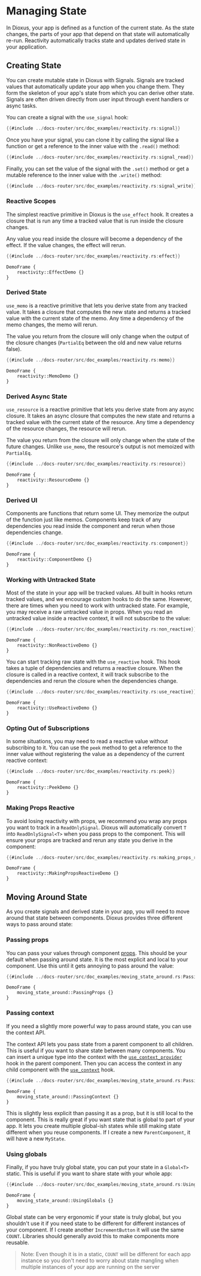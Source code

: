 # Managing State

In Dioxus, your app is defined as a function of the current state. As the state changes, the parts of your app that depend on that state will automatically re-run. Reactivity automatically tracks state and updates derived state in your application.

## Creating State

You can create mutable state in Dioxus with Signals. Signals are tracked values that automatically update your app when you change them. They form the skeleton of your app's state from which you can derive other state. Signals are often driven directly from user input through event handlers or async tasks.

You can create a signal with the `use_signal` hook:

```rust
{{#include ../docs-router/src/doc_examples/reactivity.rs:signal}}
```

Once you have your signal, you can clone it by calling the signal like a function or get a reference to the inner value with the `.read()` method:

```rust
{{#include ../docs-router/src/doc_examples/reactivity.rs:signal_read}}
```

Finally, you can set the value of the signal with the `.set()` method or get a mutable reference to the inner value with the `.write()` method:

```rust
{{#include ../docs-router/src/doc_examples/reactivity.rs:signal_write}}
```

### Reactive Scopes

The simplest reactive primitive in Dioxus is the `use_effect` hook. It creates a closure that is run any time a tracked value that is run inside the closure changes.


Any value you read inside the closure will become a dependency of the effect. If the value changes, the effect will rerun.

```rust
{{#include ../docs-router/src/doc_examples/reactivity.rs:effect}}
```

```inject-dioxus
DemoFrame {
    reactivity::EffectDemo {}
}
```

### Derived State

`use_memo` is a reactive primitive that lets you derive state from any tracked value. It takes a closure that computes the new state and returns a tracked value with the current state of the memo. Any time a dependency of the memo changes, the memo will rerun.

The value you return from the closure will only change when the output of the closure changes (`PartialEq` between the old and new value returns false).

```rust
{{#include ../docs-router/src/doc_examples/reactivity.rs:memo}}
```

```inject-dioxus
DemoFrame {
    reactivity::MemoDemo {}
}
```

### Derived Async State

`use_resource` is a reactive primitive that lets you derive state from any async closure. It takes an async closure that computes the new state and returns a tracked value with the current state of the resource. Any time a dependency of the resource changes, the resource will rerun.

The value you return from the closure will only change when the state of the future changes. Unlike `use_memo`, the resource's output is not memoized with `PartialEq`.

```rust
{{#include ../docs-router/src/doc_examples/reactivity.rs:resource}}
```

```inject-dioxus
DemoFrame {
    reactivity::ResourceDemo {}
}
```

### Derived UI

Components are functions that return some UI. They memorize the output of the function just like memos. Components keep track of any dependencies you read inside the component and rerun when those dependencies change.

```rust
{{#include ../docs-router/src/doc_examples/reactivity.rs:component}}
```

```inject-dioxus
DemoFrame {
    reactivity::ComponentDemo {}
}
```

### Working with Untracked State

Most of the state in your app will be tracked values. All built in hooks return tracked values, and we encourage custom hooks to do the same. However, there are times when you need to work with untracked state. For example, you may receive a raw untracked value in props. When you read an untracked value inside a reactive context, it will not subscribe to the value:

```rust
{{#include ../docs-router/src/doc_examples/reactivity.rs:non_reactive}}
```

```inject-dioxus
DemoFrame {
    reactivity::NonReactiveDemo {}
}
```

You can start tracking raw state with the `use_reactive` hook. This hook takes a tuple of dependencies and returns a reactive closure. When the closure is called in a reactive context, it will track subscribe to the dependencies and rerun the closure when the dependencies change.

```rust
{{#include ../docs-router/src/doc_examples/reactivity.rs:use_reactive}}
```

```inject-dioxus
DemoFrame {
    reactivity::UseReactiveDemo {}
}
```

### Opting Out of Subscriptions

In some situations, you may need to read a reactive value without subscribing to it. You can use the `peek` method to get a reference to the inner value without registering the value as a dependency of the current reactive context:

```rust
{{#include ../docs-router/src/doc_examples/reactivity.rs:peek}}
```

```inject-dioxus
DemoFrame {
    reactivity::PeekDemo {}
}
```

### Making Props Reactive

To avoid losing reactivity with props, we recommend you wrap any props you want to track in a `ReadOnlySignal`. Dioxus will automatically convert `T` into `ReadOnlySignal<T>` when you pass props to the component. This will ensure your props are tracked and rerun any state you derive in the component:

```rust
{{#include ../docs-router/src/doc_examples/reactivity.rs:making_props_reactive}}
```

```inject-dioxus
DemoFrame {
    reactivity::MakingPropsReactiveDemo {}
}
```

## Moving Around State

As you create signals and derived state in your app, you will need to move around that state between components. Dioxus provides three different ways to pass around state:

### Passing props

You can pass your values through component [props](../../reference/component_props.md). This should be your default when passing around state. It is the most explicit and local to your component. Use this until it gets annoying to pass around the value:

```rust
{{#include ../docs-router/src/doc_examples/moving_state_around.rs:PassingProps}}
```

```inject-dioxus
DemoFrame {
    moving_state_around::PassingProps {}
}
```


### Passing context

If you need a slightly more powerful way to pass around state, you can use the context API.

The context API lets you pass state from a parent component to all children. This is useful if you want to share state between many components. You can insert a unique type into the context with the [`use_context_provider`](https://docs.rs/dioxus-hooks/latest/dioxus_hooks/fn.use_context_provider.html) hook in the parent component. Then you can access the context in any child component with the [`use_context`](https://docs.rs/dioxus-hooks/latest/dioxus_hooks/fn.use_context.html) hook.

```rust
{{#include ../docs-router/src/doc_examples/moving_state_around.rs:PassingContext}}
```

```inject-dioxus
DemoFrame {
    moving_state_around::PassingContext {}
}
```

This is slightly less explicit than passing it as a prop, but it is still local to the component. This is really great if you want state that is global to part of your app. It lets you create multiple global-ish states while still making state different when you reuse components. If I create a new `ParentComponent`, it will have a new `MyState`.

### Using globals

Finally, if you have truly global state, you can put your state in a `Global<T>` static. This is useful if you want to share state with your whole app:

```rust
{{#include ../docs-router/src/doc_examples/moving_state_around.rs:UsingGlobals}}
```

```inject-dioxus
DemoFrame {
    moving_state_around::UsingGlobals {}
}
```

Global state can be very ergonomic if your state is truly global, but you shouldn't use it if you need state to be different for different instances of your component. If I create another `IncrementButton` it will use the same `COUNT`. Libraries should generally avoid this to make components more reusable.

> Note: Even though it is in a static, `COUNT` will be different for each app instance so you don't need to worry about state mangling when multiple instances of your app are running on the server

